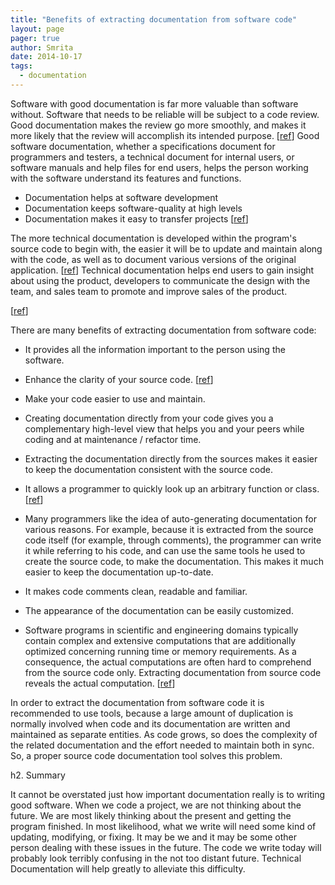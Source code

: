 ```yaml
---
title: "Benefits of extracting documentation from software code"
layout: page 
pager: true
author: Smrita
date: 2014-10-17
tags: 
  - documentation
---
```

Software with good documentation is far more valuable than software without. 
Software that needs to be reliable will be subject to a code review. Good documentation makes the review go more smoothly, and makes it more likely that the review will accomplish its intended purpose. \[[ref](http://www.av8n.com/computer/htm/good-software.htm)\]
Good software documentation, whether a specifications document for programmers and testers, a technical document for internal users, or software manuals and help files for end users, helps the person working with the software understand its features and functions. 

* Documentation helps at software development
* Documentation keeps software-quality at high levels
* Documentation makes it easy to transfer projects \[[ref](http://www.av8n.com/computer/htm/good-software.htm)\]

The more technical documentation is developed within the program's source code to begin with, the easier it will be to update and maintain along with the code, as well as to document various versions of the original application. \[[ref](http://www.wikihow.com/Write-Software-Documentation)\]
Technical documentation helps end users to gain insight about using the product, developers to communicate the design with the team, and sales team to promote and improve sales of the product. 

\[[ref](http://www.hcltech.com/blogs/engineering-and-rd-services/technical-documentation-benefits-and-significance)\]

There are many benefits of extracting documentation from software code:

* It provides all the information important to the person using the software.
* Enhance the clarity of your source code. \[[ref](http://www.ptlogica.com/TwinText/)\]
* Make your code easier to use and maintain.
* Creating documentation directly from your code gives you a complementary high-level view that helps you and your peers while coding and at maintenance / refactor time. 
* Extracting the documentation directly from the sources makes it easier to keep the documentation consistent with the source code.
* It allows a programmer to quickly look up an arbitrary function or class. \[[ref](http://www.uacoders.com/software/software_documentation.html)\]
* Many programmers like the idea of auto-generating documentation for various reasons. For example, because it is extracted from the source code itself (for example, through comments), the programmer can write it while referring to his code, and can use the same tools he used to create the source code, to make the documentation. This makes it much easier to keep the documentation up-to-date. 
* It makes code comments clean, readable and familiar.
* The appearance of the documentation can be easily customized.

* Software programs in scientific and engineering domains typically contain complex and extensive computations that are additionally optimized concerning running time or memory requirements. As a consequence, the actual computations are often hard to comprehend from the source code only. Extracting documentation from source code reveals the actual computation. \[[ref](http://www.computer.org/csdl/proceedings/csmr/2013/4948/00/4948a399-abs.html)\]

In order to extract the documentation from software code it is recommended to use tools, because a large amount of duplication is normally involved when code and its documentation are written and maintained as separate entities. As code grows, so does the complexity of the related documentation and the effort needed to maintain both in sync. So, a proper source code documentation tool solves this problem.

h2. Summary

It cannot be overstated just how important documentation really is to writing good software. When we code a project, we are not thinking about the future. We are most likely thinking about the present and getting the program finished. In most likelihood, what we write will need some kind of updating, modifying, or fixing. It may be we and it may be some other person dealing with these issues in the future. The code we write today will probably look terribly confusing in the not too distant future. Technical Documentation will help greatly to alleviate this difficulty.
